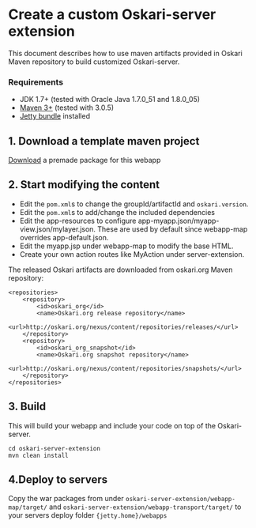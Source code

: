 # Create a custom Oskari-server extension

This document describes how to use maven artifacts provided in Oskari Maven repository to build customized Oskari-server.

### Requirements

* JDK 1.7+ (tested with Oracle Java 1.7.0_51 and 1.8.0_05)
* [Maven 3+](http://maven.apache.org/) (tested with 3.0.5)
* [Jetty bundle](/download) installed

## 1. Download a template maven project

[Download](/build/server/oskari-server-extension.zip) a premade package for this webapp

## 2. Start modifying the content

- Edit the `pom.xml`s to change the groupId/artifactId and `oskari.version`.
- Edit the `pom.xml`s to add/change the included dependencies
- Edit the app-resources to configure app-myapp.json/myapp-view.json/mylayer.json. These are used by default since webapp-map overrides app-default.json.
- Edit the myapp.jsp under webapp-map to modify the base HTML.
- Create your own action routes like MyAction under server-extension.

The released Oskari artifacts are downloaded from oskari.org Maven repository:

 	<repositories>
        <repository>
            <id>oskari_org</id>
            <name>Oskari.org release repository</name>
            <url>http://oskari.org/nexus/content/repositories/releases/</url>
        </repository>
        <repository>
            <id>oskari_org_snapshot</id>
            <name>Oskari.org snapshot repository</name>
            <url>http://oskari.org/nexus/content/repositories/snapshots/</url>
        </repository>
 	</repositories>

## 3. Build

This will build your webapp and include your code on top of the Oskari-server.

    cd oskari-server-extension
    mvn clean install

## 4.Deploy to servers

Copy the war packages from under `oskari-server-extension/webapp-map/target/` and `oskari-server-extension/webapp-transport/target/` to your servers deploy folder `{jetty.home}/webapps`
